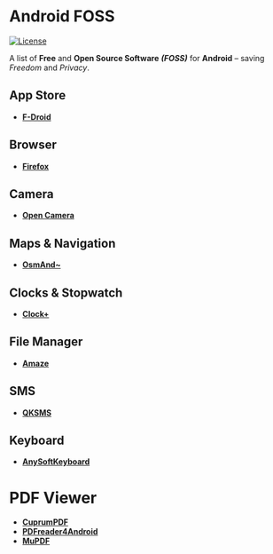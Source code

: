 # Android FOSS

[![License](https://img.shields.io/badge/license-GPLv3-yellow.svg)](LICENSE)

A list of **Free** and **Open Source Software** ***(FOSS)*** for **Android** – saving *Freedom* and *Privacy*.


## App Store
- [**F-Droid**](https://f-droid.org/)


## Browser
- [**Firefox**](https://www.mozilla.org/de/firefox/android/)


## Camera
- [**Open Camera**](http://opencamera.sourceforge.net/)


## Maps & Navigation
- [**OsmAnd~**](http://osmand.net/)


## Clocks & Stopwatch
- [**Clock+**](https://github.com/philliphsu/ClockPlus)


## File Manager
- [**Amaze**](https://github.com/arpitkh96/AmazeFileManager)


## SMS
- [**QKSMS**](https://github.com/moezbhatti/qksms)


## Keyboard
- [**AnySoftKeyboard**](https://anysoftkeyboard.github.io/)

# PDF Viewer
- [**CuprumPDF**](https://github.com/paride/CopperPDF)
- [**PDFreader4Android**](https://droidapps.github.io/pdfreader4Android/)
- [**MuPDF**](http://mupdf.com/)
